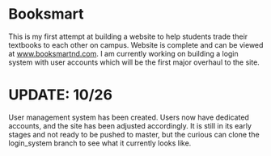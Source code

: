 # Booksmart
This is my first attempt at building a website to help students trade their textbooks to each other on campus. Website is complete and can be viewed at www.booksmartnd.com. I am currently working on building a login system with user accounts which will be the first major overhaul to the site. 

# UPDATE: 10/26

User management system has been created. Users now have dedicated accounts, and the site has been adjusted accordingly. It is still in its early stages and not ready to be pushed to master, but the curious can clone the login_system branch to see what it currently looks like.
